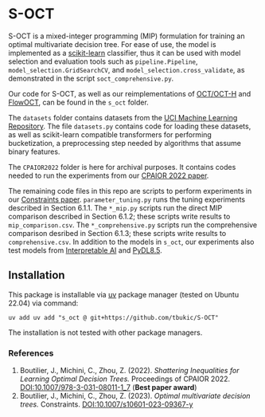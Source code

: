 # S-OCT
S-OCT is a mixed-integer programming (MIP) formulation for training an optimal
multivariate decision tree. For ease of use, the model is implemented as a
[scikit-learn](https://scikit-learn.org/stable/) classifier, thus it can be
used with model selection and evaluation tools such as `pipeline.Pipeline`,
`model_selection.GridSearchCV`, and `model_selection.cross_validate`, as
demonstrated in the script `soct_comprehensive.py`.

Our code for S-OCT, as well as our reimplementations of
[OCT/OCT-H](https://www.mit.edu/~dbertsim/papers/Machine%20Learning%20under%20a%20Modern%20Optimization%20Lens/Optimal_classification_trees_MachineLearning.pdf)
and [FlowOCT](https://arxiv.org/abs/2103.15965), can be found in the `s_oct`
folder.

The `datasets` folder contains datasets from the
[UCI Machine Learning Repository](https://archive.ics.uci.edu/ml/index.php).
The file `datasets.py` contains code for loading these datasets, as well as
scikit-learn compatible transformers for performing bucketization, a
preprocessing step needed by algorithms that assume binary features.

The `CPAIOR2022` folder is here for archival purposes. It contains codes needed
to run the experiments from our
[CPAIOR 2022 paper](https://doi.org/10.1007/978-3-031-08011-1_7).

The remaining code files in this repo are scripts to perform experiments in our
[Constraints paper](https://doi.org/10.1007/s10601-023-09367-y).
`parameter_tuning.py` runs the tuning experiments described in Section 6.1.1.
The `*_mip.py` scripts run the direct MIP comparison described in Section 6.1.2;
these scripts write results to `mip_comparison.csv`. The `*_comprehensive.py`
scripts run the comprehensive comparison desribed in Section 6.1.3; these
scripts write results to `comprehensive.csv`. In addition to the models in
`s_oct`, our experiments also test models from
[Interpretable AI](https://www.interpretable.ai/) and
[PyDL8.5](https://www.ijcai.org/Proceedings/2020/0750.pdf).

## Installation
This package is installable via [uv](https://github.com/astral-sh/uv) package manager (tested on Ubuntu 22.04) via command:
```
uv add uv add "s_oct @ git+https://github.com/tbukic/S-OCT"
```
The installation is not tested with other package managers.

### References
1. Boutilier, J., Michini, C., Zhou, Z. (2022). *Shattering Inequalities for Learning Optimal Decision Trees.* Proceedings of CPAIOR 2022. [DOI:10.1007/978-3-031-08011-1_7](https://doi.org/10.1007/978-3-031-08011-1_7) (**Best paper award**)
2. Boutilier, J., Michini, C., Zhou, Z. (2023). *Optimal multivariate decision trees.* Constraints. [DOI:10.1007/s10601-023-09367-y](https://doi.org/10.1007/s10601-023-09367-y)
